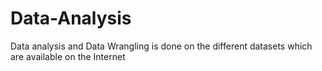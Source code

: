 # Data-Analysis
Data analysis and Data Wrangling is done on the different datasets which are available on the Internet 
